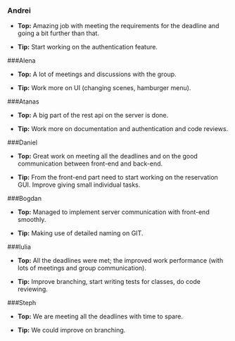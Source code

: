 ### Andrei
- **Top:** Amazing job with meeting the requirements for the deadline and going a bit further than that.

- **Tip:** Start working on the authentication feature.

###Alena 
- **Top:** A lot of meetings and discussions with the group.

- **Tip:** Work more on UI (changing scenes, hamburger menu).

###Atanas
- **Top:** A big part of the rest api on the server is done.

- **Tip:** Work more on documentation and authentication and code reviews.

###Daniel
- **Top:** Great work on meeting all the deadlines and on the good communication between front-end and back-end.

- **Tip:** From the front-end part need to start working on the reservation GUI. Improve giving small individual tasks.

###Bogdan
- **Top:** Managed to implement server communication with front-end smoothly. 

- **Tip:** Making use of detailed naming on GIT.

###Iulia
- **Top:** All the deadlines were met; the improved work performance (with lots of meetings and group communication).

- **Tip:** Improve branching, start writing tests for classes, do code reviewing.

###Steph
- **Top:** We are meeting all the deadlines with time to spare.

- **Tip:** We could improve on branching.

